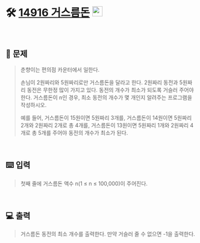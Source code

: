 <br>

# 🛠️ [14916 거스름돈](http://www.acmicpc.net/problem/14916) <img height="27px" width="27px" src="https://static.solved.ac/tier_small/6.svg"/>

<br>

## 📖 문제
>춘향이는 편의점 카운터에서 일한다.
>
>손님이 2원짜리와 5원짜리로만 거스름돈을 달라고 한다. 2원짜리 동전과 5원짜리 동전은 무한정 많이 가지고 있다. 동전의 개수가 최소가 되도록 거슬러 주어야 한다. 거스름돈이 n인 경우, 최소 동전의 개수가 몇 개인지 알려주는 프로그램을 작성하시오.
>
>예를 들어, 거스름돈이 15원이면 5원짜리 3개를, 거스름돈이 14원이면 5원짜리 2개와 2원짜리 2개로 총 4개를, 거스름돈이 13원이면 5원짜리 1개와 2원짜리 4개로 총 5개를 주어야 동전의 개수가 최소가 된다.

<br>

## ⌨️ 입력
>첫째 줄에 거스름돈 액수 n(1 ≤ n ≤ 100,000)이 주어진다.

<br>

## 💻 출력
>거스름돈 동전의 최소 개수를 출력한다. 만약 거슬러 줄 수 없으면 -1을 출력한다.

<br><br>
